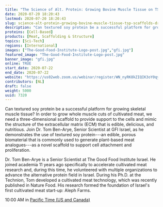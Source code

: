 ```yaml
---
title: "The Science of Alt. Protein: Growing Bovine Muscle Tissue on TSP-Scaffolds with Dr. Tom Ben-Arye"
date: 2020-07-20 18:20:43
lastmod: 2020-07-20 18:20:43
slug: science-alt-protein-growing-bovine-muscle-tissue-tsp-scaffolds-dr-tom-ben-arye
description: "Can textured soy protein be a successful platform for growing skeletal muscle tissue? In order to grow whole muscle cuts of cultivated meat, we need a three-dimensional scaffold to provide support to the cells and mimic the structure of the extracellular matrix (ECM) that is edible, delicious, and nutritious. Join Dr. Tom Ben-Arye, Senior Scientist at GFI Israel, as he demonstrates the use of textured soy protein—an edible, porous biomaterial that is commonly used to generate plant-based meat analogues—as a novel scaffold to support cell attachment and proliferation."
proteins: [Cell-Based]
products: [Meat, Scaffolding & Structure]
topics: [Sci-Tech]
regions: [International]
images: ["The-Good-Food-Institute-Logo-post.jpg","gfi.jpg"]
featured_image: "The-Good-Food-Institute-Logo-post.jpg"
banner_image: "gfi.jpg"
online: TRUE
start_date: 2020-07-22
end_date: 2020-07-22
website: "https://us02web.zoom.us/webinar/register/WN_nyRK8kZIQIK3oY0qyDV7Fw"
contributors: [NL]
draft: false
weight: 5000
uuid: 7320
---
```

Can textured soy protein be a successful platform for growing skeletal
muscle tissue? In order to grow whole muscle cuts of cultivated meat, we
need a three-dimensional scaffold to provide support to the cells and
mimic the structure of the extracellular matrix (ECM) that is edible,
delicious, and nutritious. Join Dr. Tom Ben-Arye, Senior Scientist at
GFI Israel, as he demonstrates the use of textured soy protein---an
edible, porous biomaterial that is commonly used to generate plant-based
meat analogues---as a novel scaffold to support cell attachment and
proliferation.

Dr. Tom Ben-Arye is a Senior Scientist at The Good Food Institute
Israel. He joined academia 11 years ago specifically to accelerate
cultivated meat research and, during this time, he volunteered with
multiple organizations to advance the alternative protein field in
Israel. During his Ph.D. at the Technion, Tom developed a cultivated
meat technology, which was recently published in Nature Food. His
research formed the foundation of Israel\'s first cultivated meat
start-up: Aleph Farms.

10:00 AM in [Pacific Time (US and Canada)](;)
